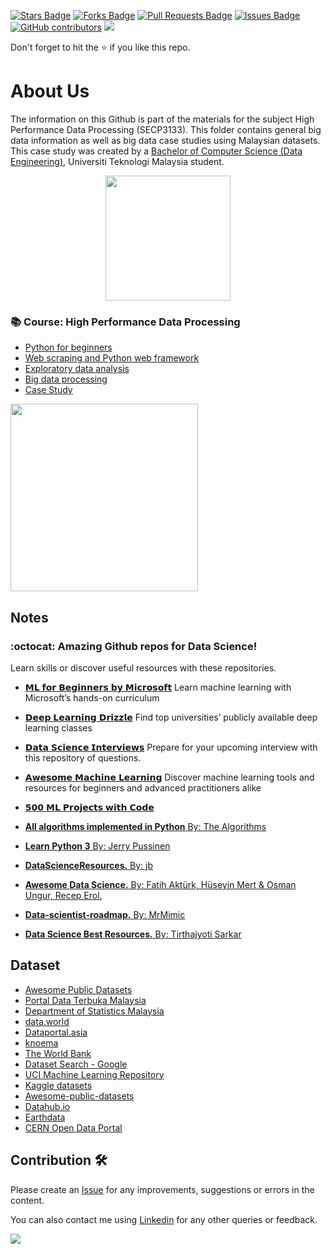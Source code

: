 <a href="https://github.com/drshahizan/python-tutorial/stargazers"><img src="https://img.shields.io/github/stars/drshahizan/python-tutorial" alt="Stars Badge"/></a>
<a href="https://github.com/drshahizan/python-tutorial/network/members"><img src="https://img.shields.io/github/forks/drshahizan/python-tutorial" alt="Forks Badge"/></a>
<a href="https://github.com/drshahizan/python-tutorial/pulls"><img src="https://img.shields.io/github/issues-pr/drshahizan/python-tutorial" alt="Pull Requests Badge"/></a>
<a href="https://github.com/drshahizan/python-tutorial/issues"><img src="https://img.shields.io/github/issues/drshahizan/python-tutorial" alt="Issues Badge"/></a>
<a href="https://github.com/drshahizan/python-tutorial/graphs/contributors"><img alt="GitHub contributors" src="https://img.shields.io/github/contributors/drshahizan/Python_Tutorial?color=2b9348"></a>
![](https://visitor-badge.glitch.me/badge?page_id=drshahizan/python-tutorial)

Don't forget to hit the :star: if you like this repo.

# About Us
The information on this Github is part of the materials for the subject High Performance Data Processing (SECP3133). This folder contains general big data information as well as big data case studies using Malaysian datasets. This case study was created by a [Bachelor of Computer Science (Data Engineering)](https://comp.utm.my/bachelor-of-computer-science-data-engineering/), Universiti Teknologi Malaysia student.

<p align="center">
<img src="https://github.com/drshahizan/Python_EDA/blob/main/lab/hpdp1.jpeg"  height="200" />
</p>

### 📚 Course: High Performance Data Processing 
- [Python for beginners](https://github.com/drshahizan/python-tutorial)
- [Web scraping and Python web framework](https://github.com/drshahizan/python-web)
- [Exploratory data analysis](https://github.com/drshahizan/Python_EDA)
- [Big data processing](https://github.com/drshahizan/Python-big-data)
- [Case Study](https://github.com/drshahizan/python-tutorial/blob/main/case-study.md)

<p align="left">
<img src="https://github.com/drshahizan/python-tutorial/blob/main/images/python-applications.png"  height="300" />
</p>


## Notes

### :octocat: Amazing Github repos for Data Science! 
Learn skills or discover useful resources with these repositories.

- [𝗠𝗟 𝗳𝗼𝗿 𝗕𝗲𝗴𝗶𝗻𝗻𝗲𝗿𝘀 𝗯𝘆 𝗠𝗶𝗰𝗿𝗼𝘀𝗼𝗳𝘁](https://github.com/microsoft/ML-For-Beginners)
Learn machine learning with Microsoft’s hands-on curriculum

- [𝗗𝗲𝗲𝗽 𝗟𝗲𝗮𝗿𝗻𝗶𝗻𝗴 𝗗𝗿𝗶𝘇𝘇𝗹𝗲](https://github.com/kmario23/deep-learning-drizzle)
Find top universities’ publicly available deep learning classes

- [𝗗𝗮𝘁𝗮 𝗦𝗰𝗶𝗲𝗻𝗰𝗲 𝗜𝗻𝘁𝗲𝗿𝘃𝗶𝗲𝘄𝘀](https://github.com/alexeygrigorev/data-science-interviews)
Prepare for your upcoming interview with this repository of questions.

- [𝗔𝘄𝗲𝘀𝗼𝗺𝗲 𝗠𝗮𝗰𝗵𝗶𝗻𝗲 𝗟𝗲𝗮𝗿𝗻𝗶𝗻𝗴](https://github.com/josephmisiti/awesome-machine-learning)
Discover machine learning tools and resources for beginners and advanced practitioners alike

- [𝟱𝟬𝟬 𝗠𝗟 𝗣𝗿𝗼𝗷𝗲𝗰𝘁𝘀 𝘄𝗶𝘁𝗵 𝗖𝗼𝗱𝗲](https://github.com/ashishpatel26/500-AI-Machine-learning-Deep-learning-Computer-vision-NLP-Projects-with-code)

- [**All algorithms implemented in Python** By: The Algorithms](https://github.com/TheAlgorithms/Python)

- [**Learn Python 3** By: Jerry Pussinen](https://github.com/jerry-git/learn-python3)

- [**DataScienceResources.** By: jb](https://github.com/jonathan-bower/DataScienceResources)

- [**Awesome Data Science.** By: Fatih Aktürk, Hüseyin Mert & Osman Ungur, Recep Erol.](https://github.com/academic/awesome-datascience)

- [**Data-scientist-roadmap.** By: MrMimic](https://github.com/MrMimic/data-scientist-roadmap)

- [**Data Science Best Resources.** By: Tirthajyoti Sarkar](https://github.com/tirthajyoti/Data-science-best-resources/blob/master/README.md)

## Dataset
- [Awesome Public Datasets](https://github.com/awesomedata/awesome-public-datasets)
- [Portal Data Terbuka Malaysia](https://www.data.gov.my/data/ms_MY/dataset)
- [Department of Statistics Malaysia](https://www.dosm.gov.my/v1/index.php?r=column3/accordion&menu_id=amZNeW9vTXRydTFwTXAxSmdDL1J4dz09)
- [data.world](https://data.world/datasets/malaysia)
- [Dataportal.asia](https://dataportal.asia/dataset?vocab_economy_names=Malaysia)
- [knoema](https://knoema.com/atlas/Malaysia/datasets)
- [The World Bank](https://data.worldbank.org/country/MY)
- [Dataset Search - Google](https://datasetsearch.research.google.com/)
- [UCI Machine Learning Repository](https://archive.ics.uci.edu/ml/datasets.php)
- [Kaggle datasets](https://www.kaggle.com/datasets)
- [Awesome-public-datasets](https://github.com/awesomedata/awesome-public-datasets)
- [Datahub.io](https://datahub.io/collections)
- [Earthdata](https://www.earthdata.nasa.gov/)
- [CERN Open Data Portal](http://opendata.cern.ch/)

## Contribution 🛠️
Please create an [Issue](https://github.com/drshahizan/python-tutorial/issues) for any improvements, suggestions or errors in the content.

You can also contact me using [Linkedin](https://www.linkedin.com/in/drshahizan/) for any other queries or feedback.

![](https://visitor-badge.glitch.me/badge?page_id=drshahizan)
